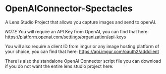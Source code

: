 # OpenAIConnector-Spectacles
A Lens Studio Project that allows you capture images and send to openAI.


*NOTE*
You will require an API Key from OpenAI, you can find that here: https://platform.openai.com/settings/organization/api-keys

You will also require a client ID from imgur or any image hosting platform of your choice, you can find that here: https://api.imgur.com/oauth2/addclient

There is also the standalone OpenAI Connector script file you can download if you do not want the entire lens studio project here: 